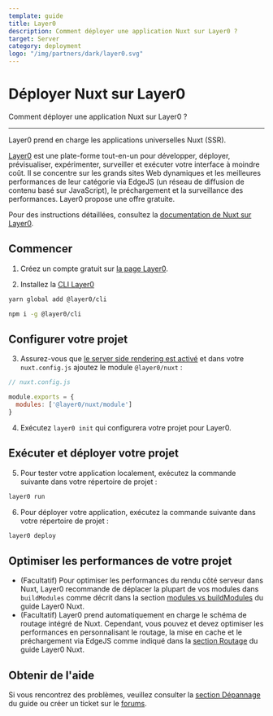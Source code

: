 ```yaml
---
template: guide
title: Layer0
description: Comment déployer une application Nuxt sur Layer0 ?
target: Server
category: deployment
logo: "/img/partners/dark/layer0.svg"
---
```

# Déployer Nuxt sur Layer0

Comment déployer une application Nuxt sur Layer0 ?

---

Layer0 prend en charge les applications universelles Nuxt (SSR).

[Layer0](https://www.layer0.co) est une plate-forme tout-en-un pour développer, déployer, prévisualiser, expérimenter, surveiller et exécuter votre interface à moindre coût. Il se concentre sur les grands sites Web dynamiques et les meilleures performances de leur catégorie via EdgeJS (un réseau de diffusion de contenu basé sur JavaScript), le préchargement et la surveillance des performances. Layer0 propose une offre gratuite.

Pour des instructions détaillées, consultez la [documentation de Nuxt sur Layer0](https://docs.layer0.co/guides/nuxt).

## Commencer

1. Créez un compte gratuit sur [la page Layer0](https://app.layer0.co/signup).

2. Installez la [CLI Layer0](https://docs.layer0.co/guides/cli)

<code-group>
  <code-block label="Yarn" active>

```bash
yarn global add @layer0/cli
```

  </code-block>
  <code-block label="npm">

```bash
npm i -g @layer0/cli
```

  </code-block>

</code-group>

## Configurer votre projet

3. Assurez-vous que [le server side rendering est activé](/docs/configuration-glossary/configuration-ssr) et dans votre `nuxt.config.js` ajoutez le module `@layer0/nuxt` :

```js
// nuxt.config.js

module.exports = {
  modules: ['@layer0/nuxt/module']
}
```

4. Exécutez `layer0 init` qui configurera votre projet pour Layer0.

## Exécuter et déployer votre projet

5. Pour tester votre application localement, exécutez la commande suivante dans votre répertoire de projet :

```js
layer0 run
```

6. Pour déployer votre application, exécutez la commande suivante dans votre répertoire de projet :

```js
layer0 deploy
```

## Optimiser les performances de votre projet

- (Facultatif) Pour optimiser les performances du rendu côté serveur dans Nuxt, Layer0 recommande de déplacer la plupart de vos modules dans `buildModules` comme décrit dans la section [modules vs buildModules](https://docs.layer0.co/guides/nuxt#section_modules_vs_buildmodules) du guide Layer0 Nuxt.
- (Facultatif) Layer0 prend automatiquement en charge le schéma de routage intégré de Nuxt. Cependant, vous pouvez et devez optimiser les performances en personnalisant le routage, la mise en cache et le préchargement via EdgeJS comme indiqué dans la [section Routage](https://docs.layer0.co/guides/nuxt#section_routing) du guide Layer0 Nuxt.

## Obtenir de l'aide

Si vous rencontrez des problèmes, veuillez consulter la [section Dépannage](https://docs.layer0.co/guides/nuxt#section_troubleshooting) du guide ou créer un ticket sur le [forums](https://forum.layer0.co ).
